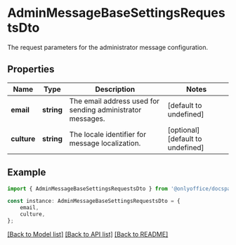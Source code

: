 # AdminMessageBaseSettingsRequestsDto

The request parameters for the administrator message configuration.

## Properties

Name | Type | Description | Notes
------------ | ------------- | ------------- | -------------
**email** | **string** | The email address used for sending administrator messages. | [default to undefined]
**culture** | **string** | The locale identifier for message localization. | [optional] [default to undefined]

## Example

```typescript
import { AdminMessageBaseSettingsRequestsDto } from '@onlyoffice/docspace-api-sdk';

const instance: AdminMessageBaseSettingsRequestsDto = {
    email,
    culture,
};
```

[[Back to Model list]](../README.md#documentation-for-models) [[Back to API list]](../README.md#documentation-for-api-endpoints) [[Back to README]](../README.md)
